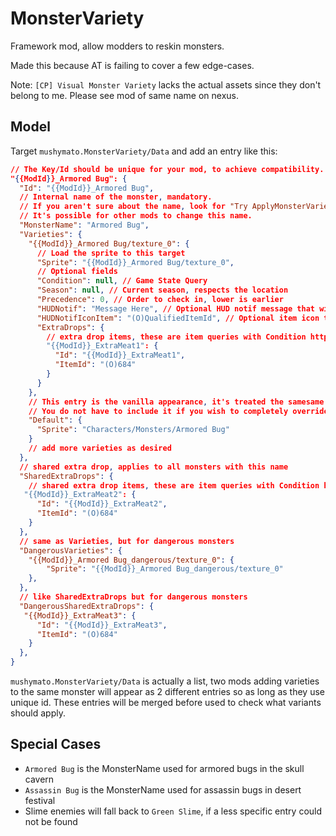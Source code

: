 # MonsterVariety

Framework mod, allow modders to reskin monsters.

Made this because AT is failing to cover a few edge-cases.

Note: `[CP] Visual Monster Variety` lacks the actual assets since they don't belong to me. Please see mod of same name on nexus.

## Model

Target `mushymato.MonsterVariety/Data` and add an entry like this:

```json
// The Key/Id should be unique for your mod, to achieve compatibility.
"{{ModId}}_Armored Bug": {
  "Id": "{{ModId}}_Armored Bug",
  // Internal name of the monster, mandatory.
  // If you aren't sure about the name, look for "Try ApplyMonsterVariety on <monster name>" in the trace logs.
  // It's possible for other mods to change this name.
  "MonsterName": "Armored Bug",
  "Varieties": {
    "{{ModId}}_Armored Bug/texture_0": {
      // Load the sprite to this target
      "Sprite": "{{ModId}}_Armored Bug/texture_0",
      // Optional fields
      "Condition": null, // Game State Query
      "Season": null, // Current season, respects the location
      "Precedence": 0, // Order to check in, lower is earlier
      "HUDNotif": "Message Here", // Optional HUD notif message that will appear when this variety appears
      "HUDNotifIconItem": "(O)QualifiedItemId", // Optional item icon to use for HUD notif message
      "ExtraDrops": {
        // extra drop items, these are item queries with Condition https://stardewvalleywiki.com/Modding:Item_queries
        "{{ModId}}_ExtraMeat1": {
          "Id": "{{ModId}}_ExtraMeat1",
          "ItemId": "(O)684"
        }
      }
    },
    // This entry is the vanilla appearance, it's treated the samesame as any other variety.
    // You do not have to include it if you wish to completely override this monster's sprites.
    "Default": {
      "Sprite": "Characters/Monsters/Armored Bug"
    }
    // add more varieties as desired
  },
  // shared extra drop, applies to all monsters with this name
  "SharedExtraDrops": {
    // shared extra drop items, these are item queries with Condition https://stardewvalleywiki.com/Modding:Item_queries
   "{{ModId}}_ExtraMeat2": {
      "Id": "{{ModId}}_ExtraMeat2",
      "ItemId": "(O)684"
    }
  },
  // same as Varieties, but for dangerous monsters
  "DangerousVarieties": {
    "{{ModId}}_Armored Bug_dangerous/texture_0": {
        "Sprite": "{{ModId}}_Armored Bug_dangerous/texture_0"
    },
  },
  // like SharedExtraDrops but for dangerous monsters
  "DangerousSharedExtraDrops": {
   "{{ModId}}_ExtraMeat3": {
      "Id": "{{ModId}}_ExtraMeat3",
      "ItemId": "(O)684"
    }
  },
}
```

`mushymato.MonsterVariety/Data` is actually a list, two mods adding varieties to the same monster will appear as 2 different entries so as long as they use unique id. These entries will be merged before used to check what variants should apply.

## Special Cases

- `Armored Bug` is the MonsterName used for armored bugs in the skull cavern
- `Assassin Bug` is the MonsterName used for assassin bugs in desert festival
- Slime enemies will fall back to `Green Slime`, if a less specific entry could not be found
